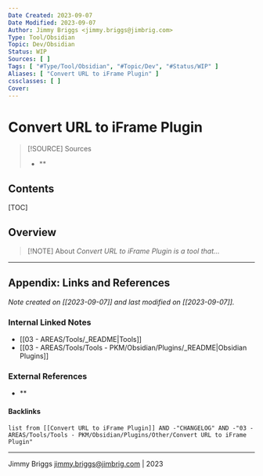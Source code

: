 ```yaml
---
Date Created: 2023-09-07
Date Modified: 2023-09-07
Author: Jimmy Briggs <jimmy.briggs@jimbrig.com>
Type: Tool/Obsidian
Topic: Dev/Obsidian
Status: WIP
Sources: [ ]
Tags: [ "#Type/Tool/Obsidian", "#Topic/Dev", "#Status/WIP" ]
Aliases: [ "Convert URL to iFrame Plugin" ]
cssclasses: [ ]
Cover:
---
```


# Convert URL to iFrame Plugin

> [!SOURCE] Sources
> - **

## Contents

[TOC]

## Overview

> [!NOTE] About
> *Convert URL to iFrame Plugin is a tool that...*

***

## Appendix: Links and References

*Note created on [[2023-09-07]] and last modified on [[2023-09-07]].*

### Internal Linked Notes

- [[03 - AREAS/Tools/_README|Tools]]
- [[03 - AREAS/Tools/Tools - PKM/Obsidian/Plugins/_README|Obsidian Plugins]]

### External References

- **

#### Backlinks

```dataview
list from [[Convert URL to iFrame Plugin]] AND -"CHANGELOG" AND -"03 - AREAS/Tools/Tools - PKM/Obsidian/Plugins/Other/Convert URL to iFrame Plugin"
```


***

Jimmy Briggs <jimmy.briggs@jimbrig.com> | 2023

